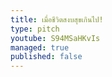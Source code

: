 ```yaml
---
title: เมื่อชีวิตสงบสุขเกินไป!
type: pitch
youtube: S94MSaHKvIs
managed: true
published: false
---
```

